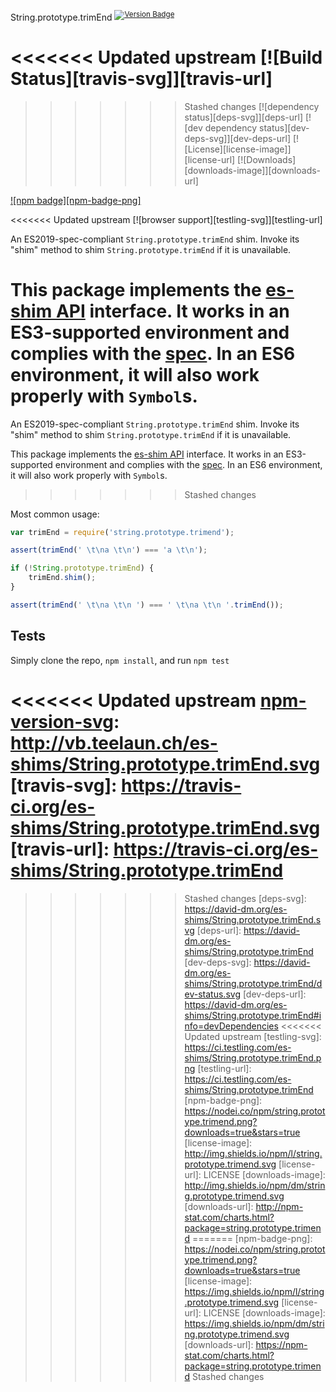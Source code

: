 String.prototype.trimEnd <sup>[![Version Badge][npm-version-svg]][package-url]</sup>

<<<<<<< Updated upstream
[![Build Status][travis-svg]][travis-url]
=======
>>>>>>> Stashed changes
[![dependency status][deps-svg]][deps-url]
[![dev dependency status][dev-deps-svg]][dev-deps-url]
[![License][license-image]][license-url]
[![Downloads][downloads-image]][downloads-url]

[![npm badge][npm-badge-png]][package-url]

<<<<<<< Updated upstream
[![browser support][testling-svg]][testling-url]

An ES2019-spec-compliant `String.prototype.trimEnd` shim. Invoke its "shim" method to shim `String.prototype.trimEnd` if it is unavailable.

This package implements the [es-shim API](https://github.com/es-shims/api) interface. It works in an ES3-supported environment and complies with the [spec](http://www.ecma-international.org/ecma-262/6.0/#sec-object.assign). In an ES6 environment, it will also work properly with `Symbol`s.
=======
An ES2019-spec-compliant `String.prototype.trimEnd` shim. Invoke its "shim" method to shim `String.prototype.trimEnd` if it is unavailable.

This package implements the [es-shim API](https://github.com/es-shims/api) interface. It works in an ES3-supported environment and complies with the [spec](https://www.ecma-international.org/ecma-262/6.0/#sec-object.assign). In an ES6 environment, it will also work properly with `Symbol`s.
>>>>>>> Stashed changes

Most common usage:
```js
var trimEnd = require('string.prototype.trimend');

assert(trimEnd(' \t\na \t\n') === 'a \t\n');

if (!String.prototype.trimEnd) {
	trimEnd.shim();
}

assert(trimEnd(' \t\na \t\n ') === ' \t\na \t\n '.trimEnd());
```

## Tests
Simply clone the repo, `npm install`, and run `npm test`

[package-url]: https://npmjs.com/package/string.prototype.trimend
<<<<<<< Updated upstream
[npm-version-svg]: http://vb.teelaun.ch/es-shims/String.prototype.trimEnd.svg
[travis-svg]: https://travis-ci.org/es-shims/String.prototype.trimEnd.svg
[travis-url]: https://travis-ci.org/es-shims/String.prototype.trimEnd
=======
[npm-version-svg]: https://vb.teelaun.ch/es-shims/String.prototype.trimEnd.svg
>>>>>>> Stashed changes
[deps-svg]: https://david-dm.org/es-shims/String.prototype.trimEnd.svg
[deps-url]: https://david-dm.org/es-shims/String.prototype.trimEnd
[dev-deps-svg]: https://david-dm.org/es-shims/String.prototype.trimEnd/dev-status.svg
[dev-deps-url]: https://david-dm.org/es-shims/String.prototype.trimEnd#info=devDependencies
<<<<<<< Updated upstream
[testling-svg]: https://ci.testling.com/es-shims/String.prototype.trimEnd.png
[testling-url]: https://ci.testling.com/es-shims/String.prototype.trimEnd
[npm-badge-png]: https://nodei.co/npm/string.prototype.trimend.png?downloads=true&stars=true
[license-image]: http://img.shields.io/npm/l/string.prototype.trimend.svg
[license-url]: LICENSE
[downloads-image]: http://img.shields.io/npm/dm/string.prototype.trimend.svg
[downloads-url]: http://npm-stat.com/charts.html?package=string.prototype.trimend
=======
[npm-badge-png]: https://nodei.co/npm/string.prototype.trimend.png?downloads=true&stars=true
[license-image]: https://img.shields.io/npm/l/string.prototype.trimend.svg
[license-url]: LICENSE
[downloads-image]: https://img.shields.io/npm/dm/string.prototype.trimend.svg
[downloads-url]: https://npm-stat.com/charts.html?package=string.prototype.trimend
>>>>>>> Stashed changes
